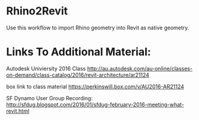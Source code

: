 # Rhino2Revit
Use this workflow to import Rhino geometry into Revit as native geometry.




# Links To Additional Material:

Autodesk Univiersity 2016 Class
http://au.autodesk.com/au-online/classes-on-demand/class-catalog/2016/revit-architecture/ar21124

box link to class material
https://perkinswill.box.com/v/AU2016-AR21124


SF Dynamo User Group Recording:
http://sfdug.blogspot.com/2016/01/sfdug-february-2016-meeting-what-revit.html
